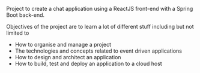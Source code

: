 Project to create a chat application using a ReactJS front-end with a Spring Boot back-end.

Objectives of the project are to learn a lot of different stuff including but not limited to
 - How to organise and manage a project
 - The technologies and concepts related to event driven applications
 - How to design and architect an application
 - How to build, test and deploy an application to a cloud host